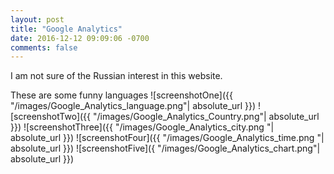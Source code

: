 ```yaml
---
layout: post
title: "Google Analytics"
date: 2016-12-12 09:09:06 -0700
comments: false
---
```

I am not sure  of the Russian interest in this website. 

These are some funny languages 
![screenshotOne]({{ "/images/Google_Analytics_language.png"| absolute_url }})
![screenshotTwo]({{ "/images/Google_Analytics_Country.png"| absolute_url }}) 
![screenshotThree]({{ "/images/Google_Analytics_city.png "| absolute_url }})
![screenshotFour]({{ "/images/Google_Analytics_time.png "| absolute_url }})
![screenshotFive]({  "/images/Google_Analytics_chart.png"| absolute_url }})
